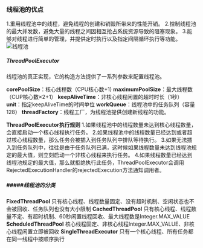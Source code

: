 ### 线程池的优点

1.重用线程池中的线程，避免线程的创建和销毁所带来的性能开销。
2.控制线程池的最大并发数，避免大量的线程之间因相互抢占系统资源导致的阻塞现象。
3.能够对线程进行简单的管理，并提供定时执行以及指定间隔循环执行等功能。
![线程池](https://upload-images.jianshu.io/upload_images/8408735-2253c0b454a0bc4f.jpg?imageMogr2/auto-orient/strip%7CimageView2/2/w/620)

##### ThreadPoolExecutor

线程池的真正实现，它的构造方法提供了一系列参数来配置线程池。

**corePoolSize**：核心线程数（CPU核心数+1)
**maximumPoolSize**：最大线程数（CUP核心数×2+1）
**keepAliveTime**：非核心线程闲置的超时时长（1秒）
**unit**：指定keepAliveTime的时间单位
**workQueue**：线程池中的任务队列（容量128）
**threadFactory**：线程工厂，为线程池提供创建新线程的功能。

**ThreadPoolExecutor执行规则**
1.如果线程池中的线程数量未达到核心线程数量，会直接启动一个核心线程执行任务。
2.如果线程池中的线程数量已经达到或者超过核心线程数量，那么任务会被插入到任务队列中排队等待执行。
3.如果无法插入到任务队列中，往往是由于任务队列已满，这时候如果线程数量未达到线程池规定的最大值，则立刻启动一个非核心线程来执行任务。
4.如果线程数量已经达到线程池规定的最大值，那么就拒绝执行此任务，ThreadPoolExecutor会调用RejectedExecutionHandler的rejectedExecution方法通知调用者。

##### #####线程池的分类

**FixedThreadPool**
只有核心线程、线程数量固定、没有超时机制、空闲状态也不会被回收、任务队列也没有大小限制
**CachedThreadPool**
只有核心线程、线程数量不定、有超时机制、60秒闲置线程回收、最大线程数是Integer.MAX_VALUE
**ScheduledThreadPool**
核心线程固定、非核心线程Integer.MAX_VALUE、非核心线程闲置立即被回收
**SingleThreadExecutor**
只有一个核心线程、所有任务都在同一线程中按顺序执行